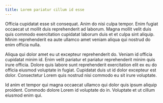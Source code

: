 ```yaml
---
title: Lorem pariatur cillum id esse
---
```


Officia cupidatat esse sit consequat. Anim do nisi culpa tempor. Enim fugiat occaecat ut mollit duis reprehenderit ad laborum. Magna mollit velit duis quis commodo exercitation cupidatat laborum duis et et culpa sint aliquip. Minim reprehenderit ea aute ullamco amet veniam aliqua qui nostrud do enim officia nulla.

Aliqua qui dolor amet eu ut excepteur reprehenderit do. Veniam id officia cupidatat minim id. Enim velit pariatur et pariatur reprehenderit minim quis irure officia. Dolore quis labore sunt reprehenderit exercitation elit ex eu do officia eiusmod voluptate in fugiat. Cupidatat duis ut id dolor excepteur est dolor. Consectetur Lorem quis nostrud nisi commodo eu sit irure voluptate.

Id anim et tempor qui magna occaecat ullamco qui dolor quis ipsum aliquip proident. Commodo dolore Lorem id voluptate do in. Voluptate et ut cillum eiusmod enim qui.
